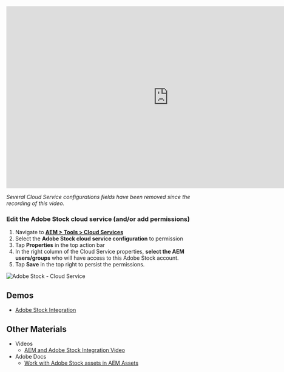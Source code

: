 <iframe title="Adobe Video Publishing Cloud Player" width="854" height="480" src="https://video.tv.adobe.com/v/24678/?quality=12&autoplay=false&hidetitle=true&marketingtech.adobe.analytics.additionalAccounts=tmdaemdemoutilsprod" frameborder="0" webkitallowfullscreen
mozallowfullscreen allowfullscreen scrolling="no"></iframe>

*Several Cloud Service configurations fields have been removed since the recording of this video.*

<!-- QUICKSTART_INSTRUCTIONS -->

<!-- CLOUD-SERVICE_INSTRUCTIONS -->

<!-- 65_INSTRUCTIONS -->

### Edit the Adobe Stock cloud service (and/or add permissions)

1. Navigate to **[AEM > Tools > Cloud Services](/libs/cq/adobeims-configuration/content/configurations.html)**
2. Select the **Adobe Stock cloud service configuration** to permission
3. Tap **Properties** in the top action bar
4. In the right column of the Cloud Service properties, **select the AEM users/groups** who will have access to this Adobe Stock account.
5. Tap **Save** in the top right to persist the permissions.

![Adobe Stock - Cloud Service](./adobe-stock/images/cloud-service__edit.png)

## Demos

* [Adobe Stock Integration](https://internal.adobedemo.com/content/demo-hub/en/demos/external/aem-assets-adobe-stock.html)

## Other Materials

* Videos
    * [AEM and Adobe Stock Integration Video](https://helpx.adobe.com/experience-manager/kt/assets/using/stock-assets-feature-video-use.html)
* Adobe Docs
    * [Work with Adobe Stock assets in AEM Assets](https://helpx.adobe.com/experience-manager/6-4/assets/using/aem-assets-adobe-stock.html)
